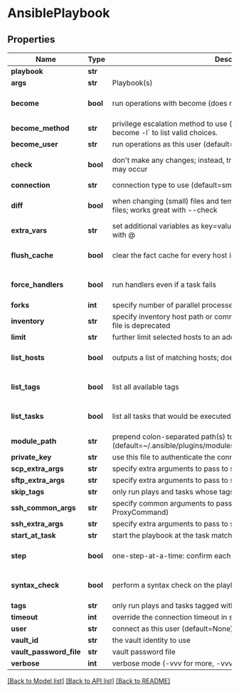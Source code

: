 # AnsiblePlaybook

## Properties
Name | Type | Description | Notes
------------ | ------------- | ------------- | -------------
**playbook** | **str** |  | 
**args** | **str** | Playbook(s) | [optional] 
**become** | **bool** | run operations with become (does not imply password prompting) | [optional] [default to False]
**become_method** | **str** | privilege escalation method to use (default&#x3D;sudo), use &#x60;ansible-doc -t become -l&#x60; to list valid choices. | [optional] 
**become_user** | **str** | run operations as this user (default&#x3D;root) | [optional] 
**check** | **bool** | don&#39;t make any changes; instead, try to predict some of the changes that may occur | [optional] [default to False]
**connection** | **str** | connection type to use (default&#x3D;smart) | [optional] 
**diff** | **bool** | when changing (small) files and templates, show the differences in those files; works great with --check | [optional] [default to False]
**extra_vars** | **str** | set additional variables as key&#x3D;value or YAML/JSON, if filename prepend with @ | [optional] 
**flush_cache** | **bool** | clear the fact cache for every host in inventory | [optional] [default to False]
**force_handlers** | **bool** | run handlers even if a task fails | [optional] [default to False]
**forks** | **int** | specify number of parallel processes to use (default&#x3D;5) | [optional] 
**inventory** | **str** | specify inventory host path or comma separated host list. --inventory-file is deprecated | [optional] 
**limit** | **str** | further limit selected hosts to an additional pattern | [optional] 
**list_hosts** | **bool** | outputs a list of matching hosts; does not execute anything else | [optional] [default to False]
**list_tags** | **bool** | list all available tags | [optional] [default to False]
**list_tasks** | **bool** | list all tasks that would be executed | [optional] [default to False]
**module_path** | **str** | prepend colon-separated path(s) to module library (default&#x3D;~/.ansible/plugins/modules:/usr/share/ansible/plugins/modules) | [optional] 
**private_key** | **str** | use this file to authenticate the connection | [optional] 
**scp_extra_args** | **str** | specify extra arguments to pass to scp only (e.g. -l) | [optional] 
**sftp_extra_args** | **str** | specify extra arguments to pass to sftp only (e.g. -f, -l) | [optional] 
**skip_tags** | **str** | only run plays and tasks whose tags do not match these values | [optional] 
**ssh_common_args** | **str** | specify common arguments to pass to sftp/scp/ssh (e.g. ProxyCommand) | [optional] 
**ssh_extra_args** | **str** | specify extra arguments to pass to ssh only (e.g. -R) | [optional] 
**start_at_task** | **str** | start the playbook at the task matching this name | [optional] 
**step** | **bool** | one-step-at-a-time: confirm each task before running | [optional] [default to False]
**syntax_check** | **bool** | perform a syntax check on the playbook, but do not execute it | [optional] [default to False]
**tags** | **str** | only run plays and tasks tagged with these values | [optional] 
**timeout** | **int** | override the connection timeout in seconds (default&#x3D;10) | [optional] 
**user** | **str** | connect as this user (default&#x3D;None) | [optional] 
**vault_id** | **str** | the vault identity to use | [optional] 
**vault_password_file** | **str** | vault password file | [optional] 
**verbose** | **int** | verbose mode (-vvv for more, -vvvv to enable connection debugging) | [optional] 

[[Back to Model list]](../README.md#documentation-for-models) [[Back to API list]](../README.md#documentation-for-api-endpoints) [[Back to README]](../README.md)


